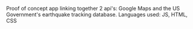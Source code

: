 Proof of concept app linking together 2 api's: Google Maps and the US Government's earthquake tracking database. 
Languages used: JS, HTML, CSS